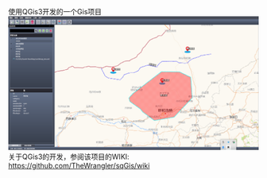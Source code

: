 使用QGis3开发的一个Gis项目
![1](https://github.com/TheWrangler/sqGis/blob/master/png/screenshot1.png)
关于QGis3的开发，参阅该项目的WIKI:
https://github.com/TheWrangler/sqGis/wiki